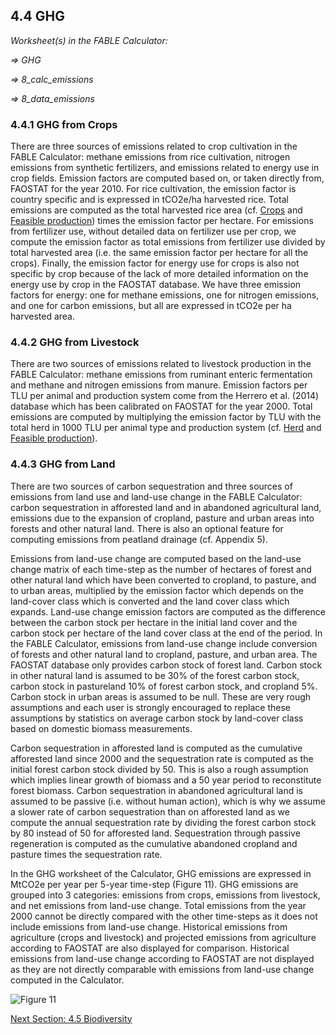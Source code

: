 ## 4.4 GHG

_Worksheet(s) in the FABLE Calculator:_

_⇒ GHG_

_⇒ 8_calc_emissions_

_⇒ 8_data_emissions_

### 4.4.1 GHG from Crops

There are three sources of emissions related to crop cultivation in the FABLE Calculator: methane emissions from rice cultivation, nitrogen emissions from synthetic fertilizers, and emissions related to energy use in crop fields. Emission factors are computed based on, or taken directly from, FAOSTAT for the year 2010. For rice cultivation, the emission factor is country specific and is expressed in tCO2e/ha harvested rice. Total emissions are computed as the total harvested rice area (cf. [Crops](https://github.com/FableCalculator/DocumentationWiki/wiki/3_3.-Crops#33-crops) and [Feasible production](https://github.com/FableCalculator/DocumentationWiki/wiki/3_5.-Feasible-production,-trade,-and-consumption#35-feasible-production-trade-and-consumption)) times the emission factor per hectare. For emissions from fertilizer use, without detailed data on fertilizer use per crop, we compute the emission factor as total emissions from fertilizer use divided by total harvested area (i.e. the same emission factor per hectare for all the crops). Finally, the emission factor for energy use for crops is also not specific by crop because of the lack of more detailed information on the energy use by crop in the FAOSTAT database. We have three emission factors for energy: one for methane emissions, one for nitrogen emissions, and one for carbon emissions, but all are expressed in tCO2e per ha harvested area.

### 4.4.2 GHG from Livestock

There are two sources of emissions related to livestock production in the FABLE Calculator: methane emissions from ruminant enteric fermentation and methane and nitrogen emissions from manure. Emission factors per TLU per animal and production system come from the Herrero et al. (2014) database which has been calibrated on FAOSTAT for the year 2000. Total emissions are computed by multiplying the emission factor by TLU with the total herd in 1000 TLU per animal type and production system (cf. [Herd](https://github.com/FableCalculator/DocumentationWiki/wiki/3_2.-Livestock#321-herd) and [Feasible production](https://github.com/FableCalculator/DocumentationWiki/wiki/3_5.-Feasible-production,-trade,-and-consumption#35-feasible-production-trade-and-consumption)).

### 4.4.3 GHG from Land

There are two sources of carbon sequestration and three sources of emissions from land use and land-use change in the FABLE Calculator: carbon sequestration in afforested land and in abandoned agricultural land, emissions due to the expansion of cropland, pasture and urban areas into forests and other natural land. There is also an optional feature for computing emissions from peatland drainage (cf. Appendix 5).

Emissions from land-use change are computed based on the land-use change matrix of each time-step as the number of hectares of forest and other natural land which have been converted to cropland, to pasture, and to urban areas, multiplied by the emission factor which depends on the land-cover class which is converted and the land cover class which expands. Land-use change emission factors are computed as the difference between the carbon stock per hectare in the initial land cover and the carbon stock per hectare of the land cover class at the end of the period. In the FABLE Calculator, emissions from land-use change include conversion of forests and other natural land to cropland, pasture, and urban area. The FAOSTAT database only provides carbon stock of forest land. Carbon stock in other natural land is assumed to be 30% of the forest carbon stock, carbon stock in pastureland 10% of forest carbon stock, and cropland 5%. Carbon stock in urban areas is assumed to be null. These are very rough assumptions and each user is strongly encouraged to replace these assumptions by statistics on average carbon stock by land-cover class based on domestic biomass measurements.

Carbon sequestration in afforested land is computed as the cumulative afforested land since 2000 and the sequestration rate is computed as the initial forest carbon stock divided by 50. This is also a rough assumption which implies linear growth of biomass and a 50 year period to reconstitute forest biomass. Carbon sequestration in abandoned agricultural land is assumed to be passive (i.e. without human action), which is why we assume a slower rate of carbon sequestration than on afforested land as we compute the annual sequestration rate by dividing the forest carbon stock by 80 instead of 50 for afforested land. Sequestration through passive regeneration is computed as the cumulative abandoned cropland and pasture times the sequestration rate.

In the GHG worksheet of the Calculator, GHG emissions are expressed in MtCO2e per year per 5-year time-step (Figure 11). GHG emissions are grouped into 3 categories: emissions from crops, emissions from livestock, and net emissions from land-use change. Total emissions from the year 2000 cannot be directly compared with the other time-steps as it does not include emissions from land-use change. Historical emissions from agriculture (crops and livestock) and projected emissions from agriculture according to FAOSTAT are also displayed for comparison. Historical emissions from land-use change according to FAOSTAT are not displayed as they are not directly comparable with emissions from land-use change computed in the Calculator.

![Figure 11](https://user-images.githubusercontent.com/68918893/88803407-b20d0800-d1ac-11ea-9f64-bb3690980cde.png)

[Next Section: 4.5 Biodiversity](https://github.com/FableCalculator/DocumentationWiki/wiki/4_5.-Biodiversity)